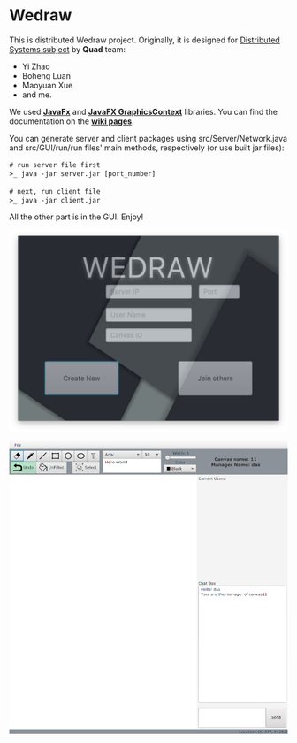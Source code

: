 # Wedraw
This is distributed Wedraw project. Originally, it is designed for [Distributed Systems subject](https://handbook.unimelb.edu.au/2017/subjects/comp90015) by **Quad** team:
- Yi Zhao
- Boheng Luan
- Maoyuan Xue
- and me.

We used **[JavaFx](https://docs.oracle.com/javafx/2/)** and **[JavaFX GraphicsContext](https://docs.oracle.com/javase/8/javafx/api/javafx/scene/canvas/GraphicsContext.html)** libraries. You can find the documentation on the **[wiki pages](https://github.com/bahriddin/wedraw/wiki)**.

You can generate server and client packages using src/Server/Network.java and src/GUI/run/run files' main methods, respectively (or use built jar files):

    # run server file first
    >_ java -jar server.jar [port_number]

    # next, run client file
    >_ java -jar client.jar

All the other part is in the GUI. Enjoy!

![Login Page](https://github.com/bahriddin/wedraw/blob/master/blob/img/login.png)

![Main Window](https://github.com/bahriddin/wedraw/blob/master/blob/img/wedraw.png)
